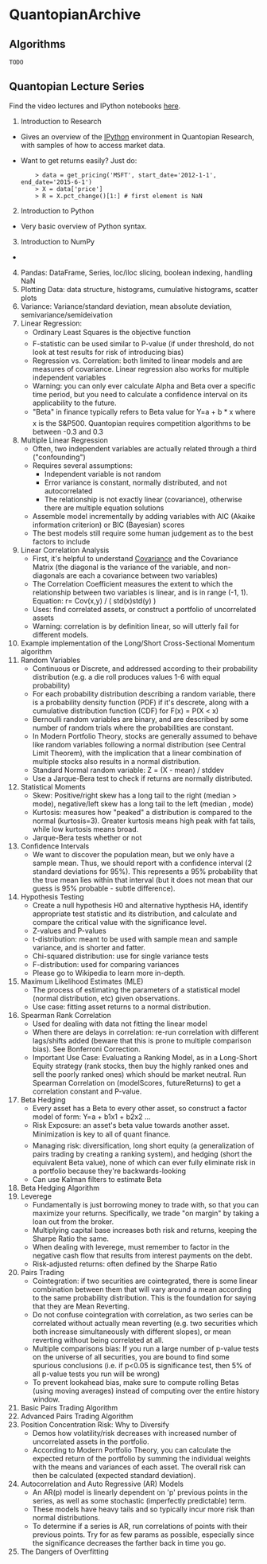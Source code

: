 # QuantopianArchive

## Algorithms

    TODO

## Quantopian Lecture Series

Find the video lectures and IPython notebooks [here](https://www.quantopian.com/lectures).

1. Introduction to Research
  * Gives an overview of the [IPython](https://ipython.org/) environment in Quantopian Research, with samples of how to access market data.
  * Want to get returns easily? Just do:
  
            > data = get_pricing('MSFT', start_date='2012-1-1', end_date='2015-6-1')
            > X = data['price']
            > R = X.pct_change()[1:] # first element is NaN

2. Introduction to Python
  * Very basic overview of Python syntax.
3. Introduction to NumPy
  * 
4. Pandas: DataFrame, Series, loc/iloc slicing, boolean indexing, handling NaN
5. Plotting Data: data structure, histograms, cumulative histograms, scatter plots
7. Variance: Variance/standard deviation, mean absolute deviation, semivariance/semideivation
8. Linear Regression: 
	* Ordinary Least Squares is the objective function
	* F-statistic can be used similar to P-value (if under threshold, do not look at test results for risk of introducing bias)
	* Regression vs. Correlation: both limited to linear models and are measures of covariance. Linear regression also works for multiple independent variables
	* Warning: you can only ever calculate Alpha and Beta over a specific time period, but you need to calculate a confidence interval on its applicability to the future. 
	* "Beta" in finance typically refers to Beta value for Y=a + b * x where x is the S&P500. Quantopian requires competition algorithms to be between -0.3 and 0.3
9. Multiple Linear Regression
	* Often, two independent variables are actually related through a third ("confounding")
	* Requires several assumptions:
		* Independent variable is not random
		* Error variance is constant, normally distributed, and not autocorrelated
		* The relationship is not exactly linear (covariance), otherwise there are multiple equation solutions
	* Assemble model incrementally by adding variables with AIC (Akaike information criterion) or BIC (Bayesian) scores
	* The best models still require some human judgement as to the best factors to include
10. Linear Correlation Analysis 
	* First, it's helpful to understand [Covariance](http://mathworld.wolfram.com/Covariance.html) and the Covariance Matrix (the diagonal is the variance of the variable, and non-diagonals are each a covariance between two variables)
	* The Correlation Coefficient measures the extent to which the relationship between two variables is linear, and is in range (-1, 1). Equation: r= Cov(x,y) / ( std(x)std(y) )
	* Uses: find correlated assets, or construct a portfolio of uncorrelated assets
	* Warning: correlation is by definition linear, so will utterly fail for different models.
11. Example implementation of the Long/Short Cross-Sectional Momentum algorithm
12. Random Variables
	* Continuous or Discrete, and addressed according to their probability distribution (e.g. a die roll produces values 1-6 with equal probability)
	* For each probability distribution describing a random variable, there is a probability density function (PDF) if it's descrete, along with a cumulative distribution function (CDF) for F(x) = P(X < x)
	* Bernoulli random variables are binary, and are described by some number of random trials where the probabilities are constant.
	* In Modern Portfolio Theory, stocks are generally assumed to behave like random variables following a normal distribution (see Central Limit Theorem), with the implication that a linear combination of multiple stocks also results in a normal distribution. 
	* Standard Normal random variable: Z = (X - mean) / stddev
	* Use a Jarque-Bera test to check if returns are normally distributed. 
13. Statistical Moments
	* Skew: Positive/right skew has a long tail to the right (median > mode), negative/left skew has a long tail to the left (median , mode)
	* Kurtosis: measures how "peaked" a distribution is compared to the normal (kurtosis=3). Greater kurtosis means high peak with fat tails, while low kurtosis means broad.
	* Jarque-Bera tests whether or not
14. Confidence Intervals
	* We want to discover the population mean, but we only have a sample mean. Thus, we should report with a confidence interval (2 standard deviations for 95%). This represents a 95% probability that the true mean lies within that interval (but it does not mean that our guess is 95% probable - subtle difference).
15. Hypothesis Testing
	* Create a null hypothesis H0 and alternative hypthesis HA, identify appropriate test statistic and its distribution, and calculate and compare the critical value with the significance level.
	* Z-values and P-values
	* t-distribution: meant to be used with sample mean and sample variance, and is shorter and fatter.
	* Chi-squared distribution: use for single variance tests
	* F-distribution: used for comparing variances
	* Please go to Wikipedia to learn more in-depth.
16. Maximum Likelihood Estimates (MLE)
	* The process of estimating the parameters of a statistical model (normal distribution, etc) given observations. 
	* Use case: fitting asset returns to a normal distribution.
17. Spearman Rank Correlation
	* Used for dealing with data not fitting the linear model
	* When there are delays in correlation: re-run correlation with different lags/shifts added (beware that this is prone to multiple comparison bias). See Bonferroni Correction.
	* Important Use Case: Evaluating a Ranking Model, as in a Long-Short Equity strategy (rank stocks, then buy the highly ranked ones and sell the poorly ranked ones) which should be market neutral. Run Spearman Correlation on (modelScores, futureReturns) to get a correlation constant and P-value.
18. Beta Hedging
	* Every asset has a Beta to every other asset, so construct a factor model of form: Y=a + b1x1 + b2x2 ...
	* Risk Exposure: an asset's beta value towards another asset. Minimization is key to all of quant finance.
	* Managing risk: diversification, long short equity (a generalization of pairs trading by creating a ranking system), and hedging (short the equivalent Beta value), none of which can ever fully eliminate risk in a portfolio because they're backwards-looking
	* Can use Kalman filters to estimate Beta
19. Beta Hedging Algorithm
20. Leverege
	* Fundamentally is just borrowing money to trade with, so that you can maximize your returns. Specifically, we trade "on margin" by taking a loan out from the broker.
	* Multiplying capital base increases both risk and returns, keeping the Sharpe Ratio the same.
	* When dealing with leverege, must remember to factor in the negative cash flow that results from interest payments on the debt. 
	* Risk-adjusted returns: often defined by the Sharpe Ratio
21. Pairs Trading
	* Cointegration: if two securities are cointegrated, there is some linear combination between them that will vary around a mean according to the same probability distribution. This is the foundation for saying that they are Mean Reverting.
	* Do not confuse cointegration with correlation, as two series can be correlated without actually mean reverting (e.g. two securities which both increase simultaneously with different slopes), or mean reverting without being correlated at all.
	* Multiple comparisons bias: If you run a large number of p-value tests on the universe of all securities, you are bound to find some spurious conclusions (i.e. if p<0.05 is significance test, then 5% of all p-value tests you run will be wrong)
	* To prevent lookahead bias, make sure to compute rolling Betas (using moving averages) instead of computing over the entire history window.
22. Basic Pairs Trading Algorithm
23. Advanced Pairs Trading Algorithm
24. Position Concentration Risk: Why to Diversify
	* Demos how volatility/risk decreases with increased number of uncorrelated assets in the portfolio.
	* According to Modern Portfolio Theory, you can calculate the expected return of the portfolio by summing the individual weights with the means and variances of each asset. The overall risk can then be calculated (expected standard deviation).
25. Autocorrelation and Auto Regressive (AR) Models
	* An AR(p) model is linearly dependent on 'p' previous points in the series, as well as some stochastic (imperfectly predictable) term. 
	* These models have heavy tails and so typically incur more risk than normal distributions.
	* To determine if a series is AR, run correlations of points with their previous points. Try for as few params as possible, especially since the significance decreases the farther back in time you go.
26. The Dangers of Overfitting